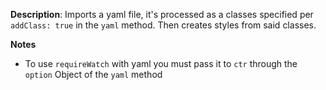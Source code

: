 __Description__: Imports a yaml file, it's processed as a classes specified per `addClass: true` in the `yaml` method. Then creates styles from said classes.

__Notes__

+ To use `requireWatch` with yaml you must pass it to `ctr` through the `option` Object of the `yaml` method
